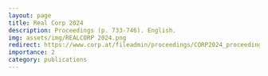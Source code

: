 ```yaml
---
layout: page
title: Real Corp 2024
description: Proceedings (p. 733-746). English.
img: assets/img/REALCORP 2024.png
redirect: https://www.corp.at/fileadmin/proceedings/CORP2024_proceedings.pdf#page=733
importance: 2
category: publications
---
```


